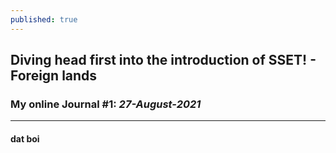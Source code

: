 ```yaml
---
published: true
---
```

## Diving head first into the introduction of SSET! - Foreign lands
### My online Journal #1: _27-August-2021_
____________________________________________________________________
#### dat boi


